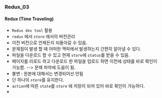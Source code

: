 ### Redux_03

#### Redux (Time Traveling)
- `Redux dev tool` 활용
- `redux` 에서 `store` 에서의 버전관리
- 이전 버전으로 언제든지 되돌아갈 수 있음.
- 문제점이 발생 할 때 어떠한 맥락에서 발생하는지 간편히 알아낼 수 있다.
- 파일을 다운로드 할 수 있고 현재 `store`에 `status`를 받을 수 있음.
- 페이지를 리로드 하고 다운로드 한 파일을 업로드 하면 이전에 상태를 바로 확인이 가능함. --> 문제 파악에 도움이 됨.
- 불변 : 원본에 대해서는 변경되어선 안됨
- 단 하나의 `store`를 유지한다.
- `action`에 따른 `state`를 `store` 에 저장이 되어 있어 바로 확인이 가능하다.
- 